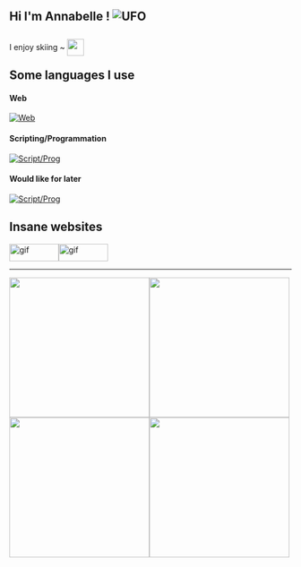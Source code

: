 ## Hi I'm Annabelle ! ![UFO](https://penger.city/museum/pengers/UFP.gif)

I enjoy skiing ~ <img src="https://intechacademy.org/wp-content/uploads/2023/01/emailannouncement-1674490635000-giphy-5.gif" height=30 style="transform: translateY(10px)"> 


## Some languages I use
#### Web
[![Web](https://skillicons.dev/icons?i=html,css,php)](https://skillicons.dev)

#### Scripting/Programmation
[![Script/Prog](https://skillicons.dev/icons?i=c,bash,py,java)](https://skillicons.dev)

#### Would like for later
[![Script/Prog](https://skillicons.dev/icons?i=ruby)](https://skillicons.dev)


## Insane websites
<div style="display: flex; flex-wrap: wrap; justify-content: left;">
  <a href="https://github.com/FruitPassion" target="_blank">
      <img src="https://imgur.com/HFbc2iB.gif" alt="gif" width=88 height=31>
  </a>
  <a href="https://github.com/Eiior" target="_blank">
      <img src="https://imgur.com/KyfTTtZ.gif" alt="gif" width=88 height=31>
  </a>
</div>

---
<div style="display: flex; flex-wrap: wrap; justify-content: left;">
  <img src="https://i.redd.it/qx5ha1lkh6n21.gif" height=250 >
  <img src="https://i.pinimg.com/originals/64/f3/62/64f36281674361ccff49c01135001ce8.gif" height=250 >
  <img src="https://i.redd.it/fxrfze5txh971.gif" height=250 >
  <img src="https://media.tenor.com/BS-Tne5BS0IAAAAj/stardew-valley.gif" height=250 >
</div>
